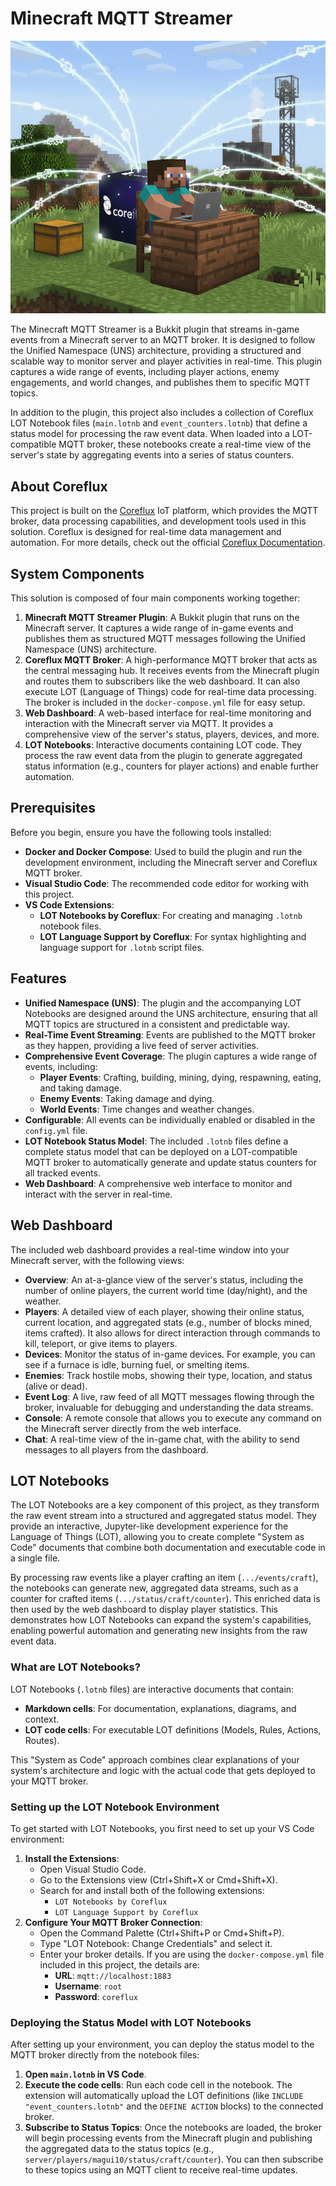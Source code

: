 # Minecraft MQTT Streamer

![Minecraft Coreflux Header](main.png)

The Minecraft MQTT Streamer is a Bukkit plugin that streams in-game events from a Minecraft server to an MQTT broker. It is designed to follow the Unified Namespace (UNS) architecture, providing a structured and scalable way to monitor server and player activities in real-time. This plugin captures a wide range of events, including player actions, enemy engagements, and world changes, and publishes them to specific MQTT topics.

In addition to the plugin, this project also includes a collection of Coreflux LOT Notebook files (`main.lotnb` and `event_counters.lotnb`) that define a status model for processing the raw event data. When loaded into a LOT-compatible MQTT broker, these notebooks create a real-time view of the server's state by aggregating events into a series of status counters.

## About Coreflux

This project is built on the [Coreflux](https://coreflux.org) IoT platform, which provides the MQTT broker, data processing capabilities, and development tools used in this solution. Coreflux is designed for real-time data management and automation. For more details, check out the official [Coreflux Documentation](https://docs.coreflux.org).

## System Components

This solution is composed of four main components working together:

1.  **Minecraft MQTT Streamer Plugin**: A Bukkit plugin that runs on the Minecraft server. It captures a wide range of in-game events and publishes them as structured MQTT messages following the Unified Namespace (UNS) architecture.
2.  **Coreflux MQTT Broker**: A high-performance MQTT broker that acts as the central messaging hub. It receives events from the Minecraft plugin and routes them to subscribers like the web dashboard. It can also execute LOT (Language of Things) code for real-time data processing. The broker is included in the `docker-compose.yml` file for easy setup.
3.  **Web Dashboard**: A web-based interface for real-time monitoring and interaction with the Minecraft server via MQTT. It provides a comprehensive view of the server's status, players, devices, and more.
4.  **LOT Notebooks**: Interactive documents containing LOT code. They process the raw event data from the plugin to generate aggregated status information (e.g., counters for player actions) and enable further automation.

## Prerequisites

Before you begin, ensure you have the following tools installed:

- **Docker and Docker Compose**: Used to build the plugin and run the development environment, including the Minecraft server and Coreflux MQTT broker.
- **Visual Studio Code**: The recommended code editor for working with this project.
- **VS Code Extensions**:
  - **LOT Notebooks by Coreflux**: For creating and managing `.lotnb` notebook files. 
  - **LOT Language Support by Coreflux**: For syntax highlighting and language support for `.lotnb` script files.

## Features

- **Unified Namespace (UNS)**: The plugin and the accompanying LOT Notebooks are designed around the UNS architecture, ensuring that all MQTT topics are structured in a consistent and predictable way.
- **Real-Time Event Streaming**: Events are published to the MQTT broker as they happen, providing a live feed of server activities.
- **Comprehensive Event Coverage**: The plugin captures a wide range of events, including:
  - **Player Events**: Crafting, building, mining, dying, respawning, eating, and taking damage.
  - **Enemy Events**: Taking damage and dying.
  - **World Events**: Time changes and weather changes.
- **Configurable**: All events can be individually enabled or disabled in the `config.yml` file.
- **LOT Notebook Status Model**: The included `.lotnb` files define a complete status model that can be deployed on a LOT-compatible MQTT broker to automatically generate and update status counters for all tracked events.
- **Web Dashboard**: A comprehensive web interface to monitor and interact with the server in real-time.

## Web Dashboard

The included web dashboard provides a real-time window into your Minecraft server, with the following views:

-   **Overview**: An at-a-glance view of the server's status, including the number of online players, the current world time (day/night), and the weather.
-   **Players**: A detailed view of each player, showing their online status, current location, and aggregated stats (e.g., number of blocks mined, items crafted). It also allows for direct interaction through commands to kill, teleport, or give items to players.
-   **Devices**: Monitor the status of in-game devices. For example, you can see if a furnace is idle, burning fuel, or smelting items.
-   **Enemies**: Track hostile mobs, showing their type, location, and status (alive or dead).
-   **Event Log**: A live, raw feed of all MQTT messages flowing through the broker, invaluable for debugging and understanding the data streams.
-   **Console**: A remote console that allows you to execute any command on the Minecraft server directly from the web interface.
-   **Chat**: A real-time view of the in-game chat, with the ability to send messages to all players from the dashboard.

## LOT Notebooks

The LOT Notebooks are a key component of this project, as they transform the raw event stream into a structured and aggregated status model. They provide an interactive, Jupyter-like development experience for the Language of Things (LOT), allowing you to create complete "System as Code" documents that combine both documentation and executable code in a single file.

By processing raw events like a player crafting an item (`.../events/craft`), the notebooks can generate new, aggregated data streams, such as a counter for crafted items (`.../status/craft/counter`). This enriched data is then used by the web dashboard to display player statistics. This demonstrates how LOT Notebooks can expand the system's capabilities, enabling powerful automation and generating new insights from the raw event data.

### What are LOT Notebooks?
LOT Notebooks (`.lotnb` files) are interactive documents that contain:

- **Markdown cells**: For documentation, explanations, diagrams, and context.
- **LOT code cells**: For executable LOT definitions (Models, Rules, Actions, Routes).

This "System as Code" approach combines clear explanations of your system's architecture and logic with the actual code that gets deployed to your MQTT broker.

### Setting up the LOT Notebook Environment

To get started with LOT Notebooks, you first need to set up your VS Code environment:

1.  **Install the Extensions**:
    -   Open Visual Studio Code.
    -   Go to the Extensions view (Ctrl+Shift+X or Cmd+Shift+X).
    -   Search for and install both of the following extensions:
        -   `LOT Notebooks by Coreflux`
        -   `LOT Language Support by Coreflux`
2.  **Configure Your MQTT Broker Connection**:
    -   Open the Command Palette (Ctrl+Shift+P or Cmd+Shift+P).
    -   Type "LOT Notebook: Change Credentials" and select it.
    -   Enter your broker details. If you are using the `docker-compose.yml` file included in this project, the details are:
        -   **URL**: `mqtt://localhost:1883`
        -   **Username**: `root`
        -   **Password**: `coreflux`

### Deploying the Status Model with LOT Notebooks

After setting up your environment, you can deploy the status model to the MQTT broker directly from the notebook files:

1.  **Open `main.lotnb` in VS Code**.
2.  **Execute the code cells**: Run each code cell in the notebook. The extension will automatically upload the LOT definitions (like `INCLUDE "event_counters.lotnb"` and the `DEFINE ACTION` blocks) to the connected broker.
3.  **Subscribe to Status Topics**: Once the notebooks are loaded, the broker will begin processing events from the Minecraft plugin and publishing the aggregated data to the status topics (e.g., `server/players/magui10/status/craft/counter`). You can then subscribe to these topics using an MQTT client to receive real-time updates.
